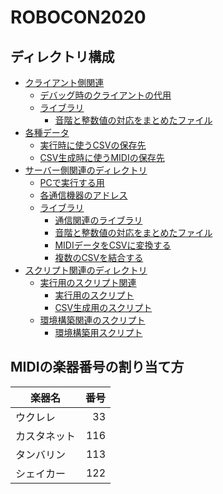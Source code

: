 # ROBOCON2020
## ディレクトリ構成
- [クライアント側関連](./client)
  - [デバッグ時のクライアントの代用](./client/client.py)
  - [ライブラリ](./client/library/)
    - [音階と整数値の対応をまとめたファイル](./client/library/key.py)
- [各種データ](./data)
  - [実行時に使うCSVの保存先](./data/csv/)
  - [CSV生成時に使うMIDIの保存先](./data/midi/)
- [サーバー側関連のディレクトリ](./master)
  - [PCで実行する用](.//master/master.py)
  - [各通信機器のアドレス](./master/address.py)
  - [ライブラリ](./master/library/)
    - [通信関連のライブラリ](./master/library/connect.py)
    - [音階と整数値の対応をまとめたファイル](./master/library/key.py)
    - [MIDIデータをCSVに変換する](./master/library/midi_to_csv.py)
    - [複数のCSVを結合する](./master/library/merge_csv.py)
- [スクリプト関連のディレクトリ](./scripts)
  - [実行用のスクリプト関連](./scripts/run)
    - [実行用のスクリプト](./scripts/run/run.sh)
    - [CSV生成用のスクリプト](./scripts/run/midi_to_csv.sh)
  - [環境構築関連のスクリプト](./scripts/setup/)
    - [環境構築用スクリプト](./scripts/setup/install.sh)

## MIDIの楽器番号の割り当て方
|楽器名|番号|
|---|--:|
|ウクレレ|33|
|カスタネット|116|
|タンバリン|113|
|シェイカー|122|

